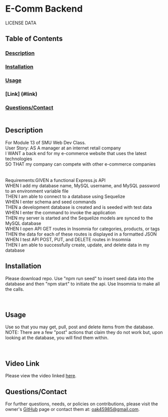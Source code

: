 # E-Comm Backend

LICENSE DATA

## Table of Contents
### [Description](#des)
### [Installation](#ins)
### [Usage](#use)
### [Link] (#link)
### [Questions/Contact](#que)<br><br>

## <a name="des">Description</a>
<p> For Module 13 of SMU Web Dev Class. 
<br>User Story: AS A manager at an internet retail company<br>
I WANT a back end for my e-commerce website that uses the latest technologies<br>
SO THAT my company can compete with other e-commerce companies<br><br>
<br>Requirements:GIVEN a functional Express.js API
<br>WHEN I add my database name, MySQL username, and MySQL password to an environment variable file
<br>THEN I am able to connect to a database using Sequelize
<br>WHEN I enter schema and seed commands
<br>THEN a development database is created and is seeded with test data
<br>WHEN I enter the command to invoke the application
<br>THEN my server is started and the Sequelize models are synced to the MySQL database
<br>WHEN I open API GET routes in Insomnia for categories, products, or tags
<br>THEN the data for each of these routes is displayed in a formatted JSON
<br>WHEN I test API POST, PUT, and DELETE routes in Insomnia
<br>THEN I am able to successfully create, update, and delete data in my database


## <a name="ins">Installation</a>
<p>Please download repo. Use "npm run seed" to insert seed data into the database and then "npm start" to initiate the api. Use Insomnia to make all the calls.</p><br>


## <a name="use">Usage</a>
<p> Use so that you may get, pull, post and delete items from the database. NOTE: There are a few "post" actions that claim they do not work but, upon looking at the database, you will find them within.</p><br>

## <a name="link">Video Link</a>
<p>Please view the video linked <a href="https://drive.google.com/file/d/1jCx3CVb7rQFrX5KHuhmcaM5yeWUmGxl7/view?usp=sharing">here</a>.<p>

## <a name="que">Questions/Contact</a>
<p> For further questions, needs, or policies on contributions, please visit the owner's <a href="https://github.com/oak45985">GitHub</a> page or contact them at: <a href="mailto:oak45985@gmail.com">oak45985@gmail.com</a>.</p>
